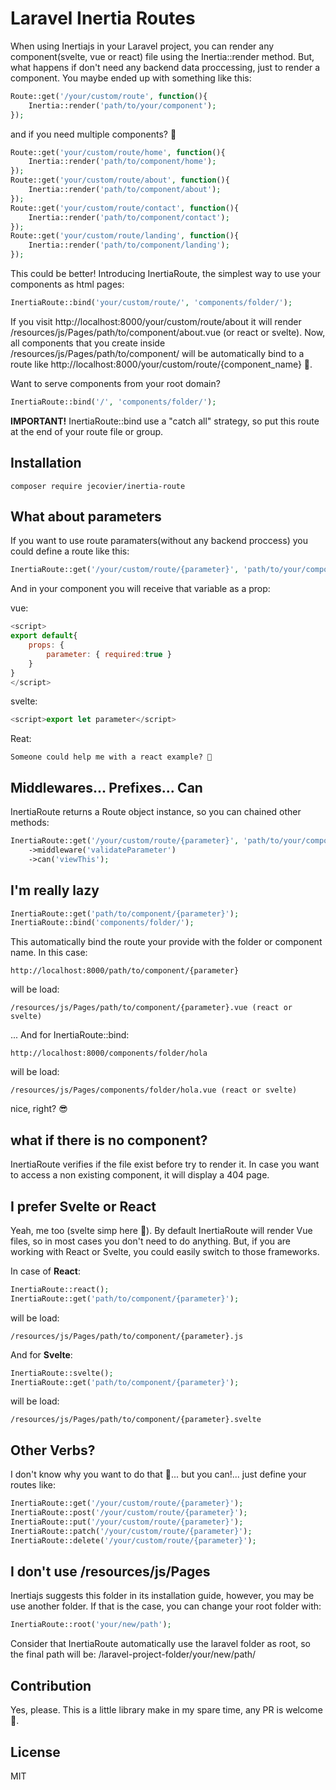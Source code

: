# Laravel Inertia Routes

When using Inertiajs in your Laravel project, you can render any component(svelte, vue or react) file using the Inertia::render method. But, what happens if don't need any backend data proccessing, just to render a component. You maybe ended up with something like this:

```php
Route::get('/your/custom/route', function(){
    Inertia::render('path/to/your/component');
});
```

and if you need multiple components? 💩

```php
Route::get('your/custom/route/home', function(){
    Inertia::render('path/to/component/home');
});
Route::get('your/custom/route/about', function(){
    Inertia::render('path/to/component/about');
});
Route::get('your/custom/route/contact', function(){
    Inertia::render('path/to/component/contact');
});
Route::get('your/custom/route/landing', function(){
    Inertia::render('path/to/component/landing');
});
```

This could be better! Introducing InertiaRoute, the simplest way to use your components as html pages:

```php
InertiaRoute::bind('your/custom/route/', 'components/folder/');
```

If you visit http://localhost:8000/your/custom/route/about it will render /resources/js/Pages/path/to/component/about.vue (or react or svelte). Now, all components that you create inside /resources/js/Pages/path/to/component/ will be automatically bind to a route like http://localhost:8000/your/custom/route/{component_name} 🤯.

Want to serve components from your root domain?

```php
InertiaRoute::bind('/', 'components/folder/');
```

**IMPORTANT!** InertiaRoute::bind use a "catch all" strategy, so put this route at the end of your route file or group.

## Installation

```
composer require jecovier/inertia-route
```

## What about parameters

If you want to use route paramaters(without any backend proccess) you could define a route like this:

```php
InertiaRoute::get('/your/custom/route/{parameter}', 'path/to/your/component');
```

And in your component you will receive that variable as a prop:

vue:

```js
<script>
export default{
    props: {
        parameter: { required:true }
    }
}
</script>
```

svelte:

```js
<script>export let parameter</script>
```

Reat:

```
Someone could help me with a react example? 🙊
```

## Middlewares... Prefixes... Can

InertiaRoute returns a Route object instance, so you can chained other methods:

```php
InertiaRoute::get('/your/custom/route/{parameter}', 'path/to/your/component')
    ->middleware('validateParameter')
    ->can('viewThis');
```

## I'm really lazy

```php
InertiaRoute::get('path/to/component/{parameter}');
InertiaRoute::bind('components/folder/');
```

This automatically bind the route your provide with the folder or component name. In this case:

```
http://localhost:8000/path/to/component/{parameter}
```

will be load:

```
/resources/js/Pages/path/to/component/{parameter}.vue (react or svelte)
```

... And for InertiaRoute::bind:

```
http://localhost:8000/components/folder/hola
```

will be load:

```
/resources/js/Pages/components/folder/hola.vue (react or svelte)
```

nice, right? 😎

## what if there is no component?

InertiaRoute verifies if the file exist before try to render it. In case you want to access a non existing component, it will display a 404 page.

## I prefer Svelte or React

Yeah, me too (svelte simp here 🙊). By default InertiaRoute will render Vue files, so in most cases you don't need to do anything. But, if you are working with React or Svelte, you could easily switch to those frameworks.

In case of **React**:

```php
InertiaRoute::react();
InertiaRoute::get('path/to/component/{parameter}');
```

will be load:

```
/resources/js/Pages/path/to/component/{parameter}.js
```

And for **Svelte**:

```php
InertiaRoute::svelte();
InertiaRoute::get('path/to/component/{parameter}');
```

will be load:

```
/resources/js/Pages/path/to/component/{parameter}.svelte
```

## Other Verbs?

I don't know why you want to do that 🤷... but you can!... just define your routes like:

```php
InertiaRoute::get('/your/custom/route/{parameter}');
InertiaRoute::post('/your/custom/route/{parameter}');
InertiaRoute::put('/your/custom/route/{parameter}');
InertiaRoute::patch('/your/custom/route/{parameter}');
InertiaRoute::delete('/your/custom/route/{parameter}');
```

## I don't use /resources/js/Pages

Inertiajs suggests this folder in its installation guide, however, you may be use another folder. If that is the case, you can change your root folder with:

```php
InertiaRoute::root('your/new/path');
```

Consider that InertiaRoute automatically use the laravel folder as root, so the final path will be: /laravel-project-folder/your/new/path/

## Contribution

Yes, please. This is a little library make in my spare time, any PR is welcome 🙌.

## License

MIT
